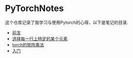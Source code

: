 # PyTorchNotes
这个仓库记录了我学习与使用Pytorch的心得，以下是笔记的目录.
* [前言](preface.md)
* [选择每一行上特定的某个元素](选择每一行上特定的某个元素.md)
* [torch的矩阵乘法](torch的矩阵乘法.md)
* [入门](torch_intro.md)
